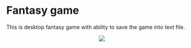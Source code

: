  # **Fantasy game**
<p>
This is desktop fantasy game with ability to save the game into text file.
</p>
<p align="center">
  <img src="https://cloud.githubusercontent.com/assets/13850045/16806370/8a3c00ee-4914-11e6-97d9-64a607df5e4d.png">
</p>

